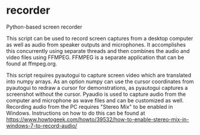 # recorder
Python-based screen recorder

This script can be used to record screen captures from a desktop computer as well as audio from speaker outputs and microphones. It accomplishes this concurrently using separate threads and then combines the audio and video files using FFMPEG. FFMPEG is a separate application that can be found at ffmpeg.org.

This script requires pyautogui to capture screen video which are translated into numpy arrays. As an option numpy can use the cursor coordinates from pyautogui to redraw a cursor for demonstrations, as pyautogui captures a screenshot without the cursor. Pyaudio is used to capture audio from the computer and microphone as wave files and can be customized as well. Recording audio from the PC requires "Stereo Mix" to be enabled in Windows. Instructions on how to do this can be found at https://www.howtogeek.com/howto/39532/how-to-enable-stereo-mix-in-windows-7-to-record-audio/
